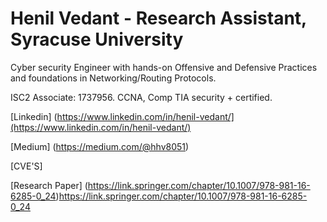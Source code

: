 # Henil Vedant   - Research Assistant, Syracuse University
Cyber security Engineer with hands-on Offensive and Defensive Practices and foundations in Networking/Routing Protocols.

ISC2 Associate: 1737956.
CCNA, Comp TIA security + certified.

[Linkedin]  (https://www.linkedin.com/in/henil-vedant/](https://www.linkedin.com/in/henil-vedant/)

[Medium]    (https://medium.com/@hhv8051)

[CVE'S]   

[Research Paper]  (https://link.springer.com/chapter/10.1007/978-981-16-6285-0_24)https://link.springer.com/chapter/10.1007/978-981-16-6285-0_24


